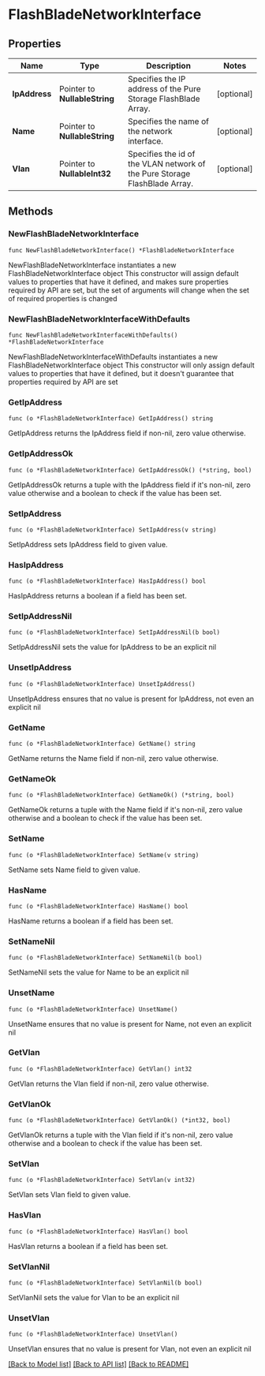 # FlashBladeNetworkInterface

## Properties

Name | Type | Description | Notes
------------ | ------------- | ------------- | -------------
**IpAddress** | Pointer to **NullableString** | Specifies the IP address of the Pure Storage FlashBlade Array. | [optional] 
**Name** | Pointer to **NullableString** | Specifies the name of the network interface. | [optional] 
**Vlan** | Pointer to **NullableInt32** | Specifies the id of the VLAN network of the Pure Storage FlashBlade Array. | [optional] 

## Methods

### NewFlashBladeNetworkInterface

`func NewFlashBladeNetworkInterface() *FlashBladeNetworkInterface`

NewFlashBladeNetworkInterface instantiates a new FlashBladeNetworkInterface object
This constructor will assign default values to properties that have it defined,
and makes sure properties required by API are set, but the set of arguments
will change when the set of required properties is changed

### NewFlashBladeNetworkInterfaceWithDefaults

`func NewFlashBladeNetworkInterfaceWithDefaults() *FlashBladeNetworkInterface`

NewFlashBladeNetworkInterfaceWithDefaults instantiates a new FlashBladeNetworkInterface object
This constructor will only assign default values to properties that have it defined,
but it doesn't guarantee that properties required by API are set

### GetIpAddress

`func (o *FlashBladeNetworkInterface) GetIpAddress() string`

GetIpAddress returns the IpAddress field if non-nil, zero value otherwise.

### GetIpAddressOk

`func (o *FlashBladeNetworkInterface) GetIpAddressOk() (*string, bool)`

GetIpAddressOk returns a tuple with the IpAddress field if it's non-nil, zero value otherwise
and a boolean to check if the value has been set.

### SetIpAddress

`func (o *FlashBladeNetworkInterface) SetIpAddress(v string)`

SetIpAddress sets IpAddress field to given value.

### HasIpAddress

`func (o *FlashBladeNetworkInterface) HasIpAddress() bool`

HasIpAddress returns a boolean if a field has been set.

### SetIpAddressNil

`func (o *FlashBladeNetworkInterface) SetIpAddressNil(b bool)`

 SetIpAddressNil sets the value for IpAddress to be an explicit nil

### UnsetIpAddress
`func (o *FlashBladeNetworkInterface) UnsetIpAddress()`

UnsetIpAddress ensures that no value is present for IpAddress, not even an explicit nil
### GetName

`func (o *FlashBladeNetworkInterface) GetName() string`

GetName returns the Name field if non-nil, zero value otherwise.

### GetNameOk

`func (o *FlashBladeNetworkInterface) GetNameOk() (*string, bool)`

GetNameOk returns a tuple with the Name field if it's non-nil, zero value otherwise
and a boolean to check if the value has been set.

### SetName

`func (o *FlashBladeNetworkInterface) SetName(v string)`

SetName sets Name field to given value.

### HasName

`func (o *FlashBladeNetworkInterface) HasName() bool`

HasName returns a boolean if a field has been set.

### SetNameNil

`func (o *FlashBladeNetworkInterface) SetNameNil(b bool)`

 SetNameNil sets the value for Name to be an explicit nil

### UnsetName
`func (o *FlashBladeNetworkInterface) UnsetName()`

UnsetName ensures that no value is present for Name, not even an explicit nil
### GetVlan

`func (o *FlashBladeNetworkInterface) GetVlan() int32`

GetVlan returns the Vlan field if non-nil, zero value otherwise.

### GetVlanOk

`func (o *FlashBladeNetworkInterface) GetVlanOk() (*int32, bool)`

GetVlanOk returns a tuple with the Vlan field if it's non-nil, zero value otherwise
and a boolean to check if the value has been set.

### SetVlan

`func (o *FlashBladeNetworkInterface) SetVlan(v int32)`

SetVlan sets Vlan field to given value.

### HasVlan

`func (o *FlashBladeNetworkInterface) HasVlan() bool`

HasVlan returns a boolean if a field has been set.

### SetVlanNil

`func (o *FlashBladeNetworkInterface) SetVlanNil(b bool)`

 SetVlanNil sets the value for Vlan to be an explicit nil

### UnsetVlan
`func (o *FlashBladeNetworkInterface) UnsetVlan()`

UnsetVlan ensures that no value is present for Vlan, not even an explicit nil

[[Back to Model list]](../README.md#documentation-for-models) [[Back to API list]](../README.md#documentation-for-api-endpoints) [[Back to README]](../README.md)


